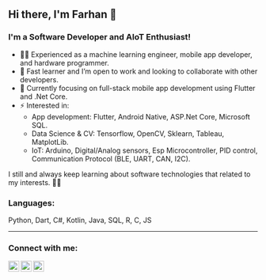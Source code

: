 ## Hi there, I'm Farhan 👋

### I'm a Software Developer and AIoT Enthusiast!

- :man_scientist: Experienced as a machine learning engineer, mobile app developer, and hardware programmer.
- 👯 Fast learner and I’m open to work and looking to collaborate with other developers.
- :dart: Currently focusing on full-stack mobile app development using Flutter and .Net Core.
- ⚡ Interested in:
   - App development: Flutter, Android Native, ASP.Net Core, Microsoft SQL. 
   - Data Science & CV: Tensorflow, OpenCV, Sklearn, Tableau, MatplotLib.
   - IoT: Arduino, Digital/Analog sensors, Esp Microcontroller, PID control, Communication Protocol (BLE, UART, CAN, I2C).

I still and always keep learning about software technologies that related to my interests. :astronaut:


### Languages:
Python, Dart, C#, Kotlin, Java, SQL, R, C, JS
<br />

---

### Connect with me:

[<img align="left" alt="codeSTACKr | LinkedIn" width="22px" src="https://cdn.jsdelivr.net/npm/simple-icons@v3/icons/linkedin.svg" />][linkedin]
[<img align="left" alt="codeSTACKr | Instagram" width="22px" src="https://cdn.jsdelivr.net/npm/simple-icons@v3/icons/instagram.svg" />][instagram]
[<img align="left" alt="codeSTACKr | Instagram" width="22px" src="https://cdn.jsdelivr.net/npm/simple-icons@v3/icons/facebook.svg" />][facebook]

<br />

[instagram]: https://instagram.com/farhantandia
[linkedin]: https://www.linkedin.com/in/mfarhantandia/
[facebook]: https://www.facebook.com/farhantandia8/
